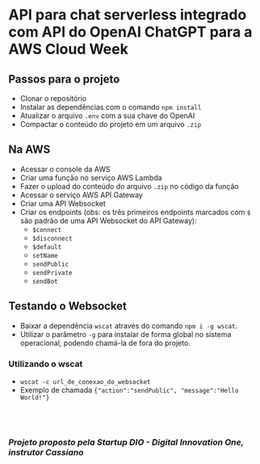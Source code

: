 # API para chat serverless integrado com API do OpenAI ChatGPT para a AWS Cloud Week

## Passos para o projeto

- Clonar o repositório
- Instalar as dependências com o comando ```npm install```
- Atualizar o arquivo ```.env``` com a sua chave do OpenAI
- Compactar o conteúdo do projeto em um arquivo ```.zip```

## Na AWS

- Acessar o console da AWS
- Criar uma função no serviço AWS Lambda
- Fazer o upload do conteúdo do arquivo ```.zip``` no código da função
- Acessar o serviço AWS API Gateway
- Criar uma API Websocket
- Criar os endpoints (obs: os três primeiros endpoints marcados com ```$``` são padrão de uma API Websocket do API Gateway):
    - ```$connect```
    - ```$disconnect```
    - ```$default```
    - ```setName```
    - ```sendPublic```
    - ```sendPrivate```
    - ```sendBot```

## Testando o Websocket

- Baixar a dependência ```wscat``` através do comando ```npm i -g wscat```. 
- Utilizar o parâmetro ```-g``` para instalar de forma global no sistema operacional, podendo chamá-la de fora do projeto.

### Utilizando o wscat

- ```wscat -c url_de_conexao_do_websocket```
- Exemplo de chamada ```{"action":"sendPublic", "message":"Hello World!"}```

<br>
<br>


### *Projeto proposto pela Startup DIO - Digital Innovation One, instrutor Cassiano*